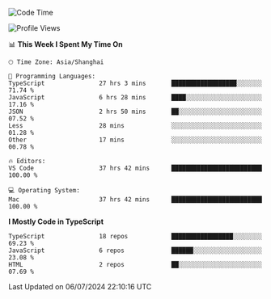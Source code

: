 <!--START_SECTION:waka-->
![Code Time](http://img.shields.io/badge/Code%20Time-6%2C340%20hrs%2051%20mins-blue)

![Profile Views](http://img.shields.io/badge/Profile%20Views-0-blue)

📊 **This Week I Spent My Time On** 

```text
🕑︎ Time Zone: Asia/Shanghai

💬 Programming Languages: 
TypeScript               27 hrs 3 mins       ██████████████████░░░░░░░   71.74 % 
JavaScript               6 hrs 28 mins       ████░░░░░░░░░░░░░░░░░░░░░   17.16 % 
JSON                     2 hrs 50 mins       ██░░░░░░░░░░░░░░░░░░░░░░░   07.52 % 
Less                     28 mins             ░░░░░░░░░░░░░░░░░░░░░░░░░   01.28 % 
Other                    17 mins             ░░░░░░░░░░░░░░░░░░░░░░░░░   00.78 % 

🔥 Editors: 
VS Code                  37 hrs 42 mins      █████████████████████████   100.00 % 

💻 Operating System: 
Mac                      37 hrs 42 mins      █████████████████████████   100.00 % 
```

**I Mostly Code in TypeScript** 

```text
TypeScript               18 repos            █████████████████░░░░░░░░   69.23 % 
JavaScript               6 repos             ██████░░░░░░░░░░░░░░░░░░░   23.08 % 
HTML                     2 repos             ██░░░░░░░░░░░░░░░░░░░░░░░   07.69 % 
```




 Last Updated on 06/07/2024 22:10:16 UTC
<!--END_SECTION:waka-->
